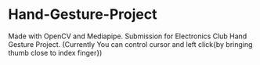 # Hand-Gesture-Project
Made with OpenCV and Mediapipe.
Submission for Electronics Club Hand Gesture Project.
(Currently You can control cursor and left click{by bringing thumb close to index finger})
